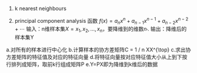 1. k nearest neighbours

2. principal component analysis 
函数 ${f(x)=a_nx^n+a_{n-1}x^{n-1}+a_{n-2}x^{n-2}}+\cdots$
输入：n维样本集$X={x_1, x_2, ..., x_n}$，要降维到的维数$n_{'}$.
输出：降维后的样本集Y

a.对所有的样本进行中心化
b.计算样本的协方差矩阵C = 1 / n XX^{\top}
c.求出协方差矩阵的特征值及对应的特征向量
d.将特征向量按对应特征值大小从上到下按行排列成矩阵，取前k行组成矩阵P
e.Y=PX即为降维到k维后的数据
